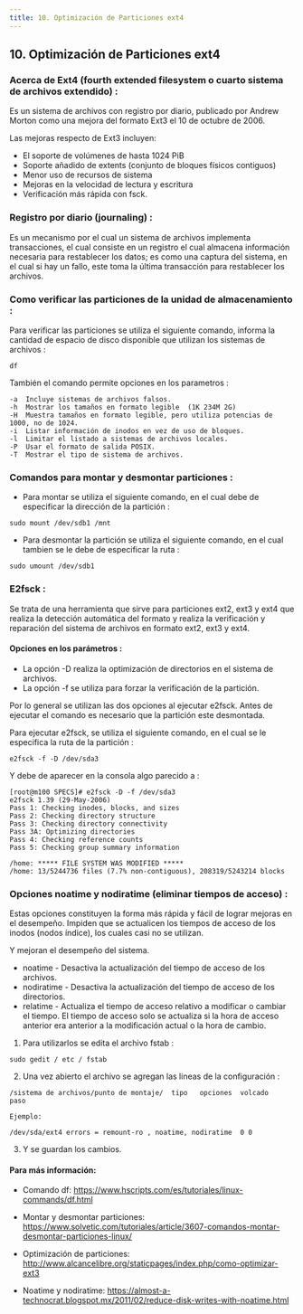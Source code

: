 ```yaml
---
title: 10. Optimización de Particiones ext4
---
```

## 10. Optimización de Particiones ext4


### Acerca de Ext4 (fourth extended filesystem o cuarto sistema de archivos extendido) :

  Es un sistema de archivos con registro por diario, publicado por Andrew Morton como una mejora del formato Ext3 el 10 de octubre de 2006. 

  Las mejoras respecto de Ext3 incluyen:
  * El soporte de volúmenes de hasta 1024 PiB
  * Soporte añadido de extents (conjunto de bloques físicos contiguos)
  * Menor uso de recursos de sistema
  * Mejoras en la velocidad de lectura y escritura 
  * Verificación más rápida con fsck. 


### Registro por diario (journaling) :

Es un mecanismo por el cual un sistema de archivos implementa transacciones, el cual consiste en un registro el cual almacena información necesaria para restablecer los datos; es como una captura del sistema, en el cual si hay un fallo, este toma la última transacción para restablecer los archivos.


### Como verificar las particiones de la unidad de almacenamiento :

Para verificar las particiones se utiliza el siguiente comando, informa la cantidad de espacio de disco disponible que utilizan los sistemas de archivos :

```
df
```

También el comando permite opciones en los parametros :
 ```
-a	Incluye sistemas de archivos falsos.
-h	Mostrar los tamaños en formato legible  (1K 234M 2G)
-H	Muestra tamaños en formato legible, pero utiliza potencias de 1000, no de 1024.
-i	Listar información de inodos en vez de uso de bloques.
-l	Limitar el listado a sistemas de archivos locales.
-P	Usar el formato de salida POSIX.
-T	Mostrar el tipo de sistema de archivos.
```

### Comandos para montar y desmontar particiones :

* Para montar se utiliza el siguiente comando, en el cual debe de especificar la dirección de la partición  :

```
sudo mount /dev/sdb1 /mnt
```


* Para desmontar la partición se utiliza el siguiente comando, en el cual tambien se le debe de especificar la ruta :

```
sudo umount /dev/sdb1
```

 
### E2fsck :

Se trata de una herramienta que sirve para particiones ext2, ext3 y ext4 que realiza la detección automática del formato y realiza la verificación y reparación del sistema de archivos en formato ext2, ext3 y ext4.


#### Opciones en los parámetros :
* La opción -D realiza la optimización de directorios en el sistema de archivos. 
* La opción  -f se utiliza para forzar la verificación de la partición.

Por lo general se utilizan las dos opciones al ejecutar e2fsck.
Antes de ejecutar el comando es necesario que la partición este desmontada.

Para ejecutar e2fsck, se utiliza el siguiente comando, en el cual se le especifica la ruta de la partición :

```
e2fsck -f -D /dev/sda3
```

Y debe de aparecer en la consola algo parecido a :

```
[root@m100 SPECS]# e2fsck -D -f /dev/sda3
e2fsck 1.39 (29-May-2006)
Pass 1: Checking inodes, blocks, and sizes
Pass 2: Checking directory structure
Pass 3: Checking directory connectivity
Pass 3A: Optimizing directories
Pass 4: Checking reference counts
Pass 5: Checking group summary information

/home: ***** FILE SYSTEM WAS MODIFIED *****
/home: 13/5244736 files (7.7% non-contiguous), 208319/5243214 blocks
```


### Opciones noatime y nodiratime (eliminar tiempos de acceso) :

Estas opciones constituyen la forma más rápida y fácil de lograr mejoras en el desempeño. Impiden que se actualicen los tiempos de acceso de los inodos (nodos índice), los cuales casi no se utilizan.

Y mejoran el desempeño del sistema.

* noatime - Desactiva la actualización del tiempo de acceso de los archivos.
* nodiratime - Desactiva la actualización del tiempo de acceso de los directorios.
* relatime - Actualiza el tiempo de acceso relativo a modificar o cambiar el tiempo. El tiempo de acceso solo se actualiza si la hora de acceso anterior era anterior a la modificación actual o la hora de cambio.


1. Para utilizarlos se edita el archivo fstab :
```
sudo gedit / etc / fstab
```

2. Una vez abierto el archivo se agregan las lineas de la configuración :

```
/sistema de archivos/punto de montaje/  tipo   opciones  volcado   paso

Ejemplo: 

/dev/sda/ext4 errors = remount-ro , noatime, nodiratime  0 0

```

3. Y se guardan los cambios.

#### Para más información:
<!-- Please add any articles you think might be helpful to read before writing the article -->
- Comando df:   <a href='https://www.hscripts.com/es/tutoriales/linux-commands/df.html'>https://www.hscripts.com/es/tutoriales/linux-commands/df.html</a>

- Montar y desmontar particiones:   <a href='https://www.solvetic.com/tutoriales/article/3607-comandos-montar-desmontar-particiones-linux/' target='_blank' rel='nofollow'>https://www.solvetic.com/tutoriales/article/3607-comandos-montar-desmontar-particiones-linux/</a>

- Optimización de particiones:   <a href='http://www.alcancelibre.org/staticpages/index.php/como-optimizar-ext3' target='_blank' rel='nofollow'>http://www.alcancelibre.org/staticpages/index.php/como-optimizar-ext3</a>



- Noatime y nodiratime:   <a href='https://almost-a-technocrat.blogspot.mx/2011/02/reduce-disk-writes-with-noatime.html' target='_blank' rel='nofollow'>https://almost-a-technocrat.blogspot.mx/2011/02/reduce-disk-writes-with-noatime.html</a>


